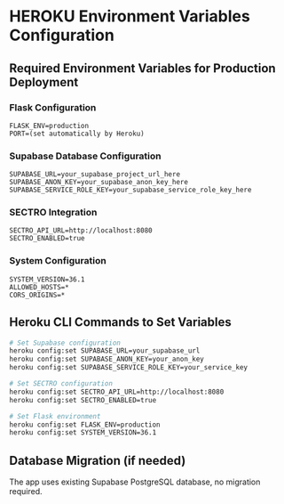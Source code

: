 # HEROKU Environment Variables Configuration

## Required Environment Variables for Production Deployment

### Flask Configuration
```
FLASK_ENV=production
PORT=(set automatically by Heroku)
```

### Supabase Database Configuration
```
SUPABASE_URL=your_supabase_project_url_here
SUPABASE_ANON_KEY=your_supabase_anon_key_here  
SUPABASE_SERVICE_ROLE_KEY=your_supabase_service_role_key_here
```

### SECTRO Integration
```
SECTRO_API_URL=http://localhost:8080
SECTRO_ENABLED=true
```

### System Configuration
```
SYSTEM_VERSION=36.1
ALLOWED_HOSTS=*
CORS_ORIGINS=*
```

## Heroku CLI Commands to Set Variables

```bash
# Set Supabase configuration
heroku config:set SUPABASE_URL=your_supabase_url
heroku config:set SUPABASE_ANON_KEY=your_anon_key
heroku config:set SUPABASE_SERVICE_ROLE_KEY=your_service_key

# Set SECTRO configuration  
heroku config:set SECTRO_API_URL=http://localhost:8080
heroku config:set SECTRO_ENABLED=true

# Set Flask environment
heroku config:set FLASK_ENV=production
heroku config:set SYSTEM_VERSION=36.1
```

## Database Migration (if needed)
The app uses existing Supabase PostgreSQL database, no migration required. 